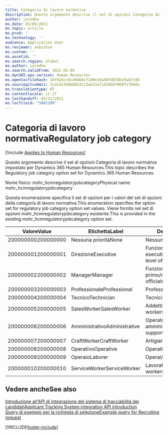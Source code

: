 ```yaml
---
title: Categoria di lavoro normativa
description: Questo argomento descrive il set di opzioni Categoria di lavoro normativa impostato per Dynamics 365 Human Resources.
author: jaredha
ms.date: 02/05/2021
ms.topic: article
ms.prod: ''
ms.technology: ''
audience: Application User
ms.reviewer: anbichse
ms.custom: ''
ms.assetid: ''
ms.search.region: Global
ms.author: jaredha
ms.search.validFrom: 2021-02-05
ms.dyn365.ops.version: Human Resources
ms.openlocfilehash: 1bf9a5cc8ce04bbcf1d0e16a407d8f8b29a87c08
ms.sourcegitcommit: 3cdc42346bb653c13ab33a7142dbb7969f1f6dda
ms.translationtype: HT
ms.contentlocale: it-IT
ms.lasthandoff: 03/31/2021
ms.locfileid: "5801289"
---
```

# <a name="regulatory-job-category"></a><span data-ttu-id="a28c2-103">Categoria di lavoro normativa</span><span class="sxs-lookup"><span data-stu-id="a28c2-103">Regulatory job category</span></span>

[!include [Applies to Human Resources](../includes/applies-to-hr.md)]

<span data-ttu-id="a28c2-104">Questo argomento descrive il set di opzioni Categoria di lavoro normativa impostato per Dynamics 365 Human Resources.</span><span class="sxs-lookup"><span data-stu-id="a28c2-104">This topic describes the Regulatory job category option set for Dynamics 365 Human Resources.</span></span>

<span data-ttu-id="a28c2-105">Nome fisico: mshr_hcmregulatoryjobcategory</span><span class="sxs-lookup"><span data-stu-id="a28c2-105">Physical name: mshr_hcmregulatoryjobcategory</span></span>

<span data-ttu-id="a28c2-106">Questa enumerazione specifica il set di opzioni per i valori del set di opzioni della categoria di lavoro normativa.</span><span class="sxs-lookup"><span data-stu-id="a28c2-106">This enumeration specifies the option set for regulatory job category option set values.</span></span> <span data-ttu-id="a28c2-107">Viene fornito nel set di opzioni mshr_hcmregulatoryjobcategory esistente.</span><span class="sxs-lookup"><span data-stu-id="a28c2-107">This is provided in the existing mshr_hcmregulatoryjobcategory option set.</span></span>

| <span data-ttu-id="a28c2-108">Valore</span><span class="sxs-lookup"><span data-stu-id="a28c2-108">Value</span></span> | <span data-ttu-id="a28c2-109">Etichetta</span><span class="sxs-lookup"><span data-stu-id="a28c2-109">Label</span></span> | <span data-ttu-id="a28c2-110">Descrizione</span><span class="sxs-lookup"><span data-stu-id="a28c2-110">Description</span></span> |
| --- | --- | --- |
| <span data-ttu-id="a28c2-111">200000000</span><span class="sxs-lookup"><span data-stu-id="a28c2-111">200000000</span></span> | <span data-ttu-id="a28c2-112">Nessuna priorità</span><span class="sxs-lookup"><span data-stu-id="a28c2-112">None</span></span> | <span data-ttu-id="a28c2-113">Nessuna.</span><span class="sxs-lookup"><span data-stu-id="a28c2-113">None.</span></span> |
| <span data-ttu-id="a28c2-114">200000001</span><span class="sxs-lookup"><span data-stu-id="a28c2-114">200000001</span></span> | <span data-ttu-id="a28c2-115">Direzione</span><span class="sxs-lookup"><span data-stu-id="a28c2-115">Executive</span></span> | <span data-ttu-id="a28c2-116">Funzionari e dirigenti di livello esecutivo/senior.</span><span class="sxs-lookup"><span data-stu-id="a28c2-116">Executive/Senior level officials and managers.</span></span> |
| <span data-ttu-id="a28c2-117">200000002</span><span class="sxs-lookup"><span data-stu-id="a28c2-117">200000002</span></span> | <span data-ttu-id="a28c2-118">Manager</span><span class="sxs-lookup"><span data-stu-id="a28c2-118">Manager</span></span> | <span data-ttu-id="a28c2-119">Funzionari e dirigenti di primo/medio livello.</span><span class="sxs-lookup"><span data-stu-id="a28c2-119">First/Mid level officials and managers.</span></span> |
| <span data-ttu-id="a28c2-120">200000003</span><span class="sxs-lookup"><span data-stu-id="a28c2-120">200000003</span></span> | <span data-ttu-id="a28c2-121">Professionale</span><span class="sxs-lookup"><span data-stu-id="a28c2-121">Professional</span></span> | <span data-ttu-id="a28c2-122">Professionisti.</span><span class="sxs-lookup"><span data-stu-id="a28c2-122">Professionals.</span></span> |
| <span data-ttu-id="a28c2-123">200000004</span><span class="sxs-lookup"><span data-stu-id="a28c2-123">200000004</span></span> | <span data-ttu-id="a28c2-124">Tecnico</span><span class="sxs-lookup"><span data-stu-id="a28c2-124">Technician</span></span> | <span data-ttu-id="a28c2-125">Tecnici.</span><span class="sxs-lookup"><span data-stu-id="a28c2-125">Technicians.</span></span> |
| <span data-ttu-id="a28c2-126">200000005</span><span class="sxs-lookup"><span data-stu-id="a28c2-126">200000005</span></span> | <span data-ttu-id="a28c2-127">SalesWorker</span><span class="sxs-lookup"><span data-stu-id="a28c2-127">SalesWorker</span></span> | <span data-ttu-id="a28c2-128">Addetti alle vendite.</span><span class="sxs-lookup"><span data-stu-id="a28c2-128">Sales workers.</span></span> |
| <span data-ttu-id="a28c2-129">200000006</span><span class="sxs-lookup"><span data-stu-id="a28c2-129">200000006</span></span> | <span data-ttu-id="a28c2-130">Amministrativo</span><span class="sxs-lookup"><span data-stu-id="a28c2-130">Administrative</span></span> | <span data-ttu-id="a28c2-131">Operatori di supporto amministrativo.</span><span class="sxs-lookup"><span data-stu-id="a28c2-131">Administrative support workers.</span></span> |
| <span data-ttu-id="a28c2-132">200000007</span><span class="sxs-lookup"><span data-stu-id="a28c2-132">200000007</span></span> | <span data-ttu-id="a28c2-133">CraftWorker</span><span class="sxs-lookup"><span data-stu-id="a28c2-133">CraftWorker</span></span> | <span data-ttu-id="a28c2-134">Artigiani.</span><span class="sxs-lookup"><span data-stu-id="a28c2-134">Craft workers.</span></span> |
| <span data-ttu-id="a28c2-135">200000008</span><span class="sxs-lookup"><span data-stu-id="a28c2-135">200000008</span></span> | <span data-ttu-id="a28c2-136">Operativo</span><span class="sxs-lookup"><span data-stu-id="a28c2-136">Operative</span></span> | <span data-ttu-id="a28c2-137">Operativi.</span><span class="sxs-lookup"><span data-stu-id="a28c2-137">Operatives.</span></span> |
| <span data-ttu-id="a28c2-138">200000009</span><span class="sxs-lookup"><span data-stu-id="a28c2-138">200000009</span></span> | <span data-ttu-id="a28c2-139">Operaio</span><span class="sxs-lookup"><span data-stu-id="a28c2-139">Laborer</span></span> | <span data-ttu-id="a28c2-140">Operai/aiutanti.</span><span class="sxs-lookup"><span data-stu-id="a28c2-140">Laborers/Helpers.</span></span> |
| <span data-ttu-id="a28c2-141">200000010</span><span class="sxs-lookup"><span data-stu-id="a28c2-141">200000010</span></span> | <span data-ttu-id="a28c2-142">ServiceWorker</span><span class="sxs-lookup"><span data-stu-id="a28c2-142">ServiceWorker</span></span> | <span data-ttu-id="a28c2-143">Lavoratori dei servizi.</span><span class="sxs-lookup"><span data-stu-id="a28c2-143">Service workers.</span></span> |

## <a name="see-also"></a><span data-ttu-id="a28c2-144">Vedere anche</span><span class="sxs-lookup"><span data-stu-id="a28c2-144">See also</span></span>

[<span data-ttu-id="a28c2-145">Introduzione all'API di integrazione del sistema di tracciabilità dei candidati</span><span class="sxs-lookup"><span data-stu-id="a28c2-145">Applicant Tracking System integration API introduction</span></span>](hr-admin-integration-ats-api-introduction.md)<br>
[<span data-ttu-id="a28c2-146">Query di esempio per la richiesta di selezione</span><span class="sxs-lookup"><span data-stu-id="a28c2-146">Example query for Recruiting request</span></span>](hr-admin-integration-ats-api-recruiting-request-example-query.md)


[!INCLUDE[footer-include](../includes/footer-banner.md)]